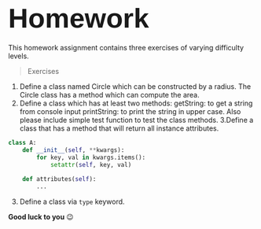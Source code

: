 # <span style="font-family:Helvetica; font-size:2em;">Homework</span>
This homework assignment contains three exercises of varying difficulty levels.
> Exercises
1. Define a class named Circle which can be constructed by a radius. The Circle class has a method which can compute the area. 
2. Define a class which has at least two methods:
getString: to get a string from console input
printString: to print the string in upper case.
Also please include simple test function to test the class methods.
3.Define a class that has a method that will return all instance attributes.
```python
class A:
    def __init__(self, **kwargs):
        for key, val in kwargs.items():
            setattr(self, key, val)
    
    def attributes(self):
        ...
```
3. Define a class via `type` keyword.

**Good luck to you** :wink: